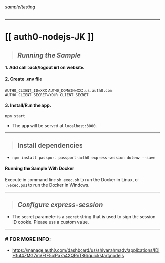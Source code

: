 ###### sample/testing 
--- 

[[ auth0-nodejs-JK ]]
===============

> ## *Running the Sample*
#### 1. Add call back/logout url on website.
#### 2. Create .env file
`AUTH0_CLIENT_ID=XXX`
`AUTH0_DOMAIN=XXX.us.auth0.com`
`AUTH0_CLIENT_SECRET=YOUR_CLIENT_SECRET`

#### 3. Install/Run the app.
```bash
npm start
```

- The app will be served at `localhost:3000`.


-----------

> ## Install dependencies

* ```npm install passport passport-auth0 express-session dotenv --save```

#### Running the Sample With Docker

Execute in command line `sh exec.sh` to run the Docker in Linux, or `.\exec.ps1` to run the Docker in Windows.

------------

> ## *Configure express-session*
- The secret parameter is a `secret` string that is used to sign the session ID cookie. Please use a custom value.

-----------
### # FOR MORE INFO:
- https://manage.auth0.com/dashboard/us/shivanahmady/applications/IDlHfut4ZMG7mVFtF5oIPa7a4XQRnT86/quickstart/nodejs